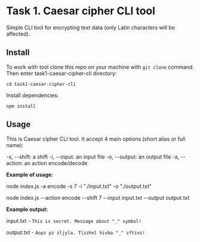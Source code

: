 # Task 1. Caesar cipher CLI tool

Simple CLI tool for encrypting text data (only Latin characters will be affected).

## Install

To work with tool clone this repo on your machine with `git clone` command.
Then enter task1-caesar-cipher-cli directory:

`cd task1-caesar-cipher-cli`

Install dependencies:

`npm install`

## Usage

This is Caesar cipher CLI tool. It accept 4 main options (short alias or full name):

-s, --shift: a shift
-i, --input: an input file
-o, --output: an output file
-a, --action: an action encode/decode

**Example of usage:**

node index.js -a encode -s 7 -i "./input.txt" -o "./output.txt"

node index.js --action encode --shift 7 --input input.txt --output output.txt

**Example output:**

input.txt - `This is secret. Message about "_" symbol!`

output.txt - `Aopz pz zljyla. Tlzzhnl hivba "_" zftivs!`
